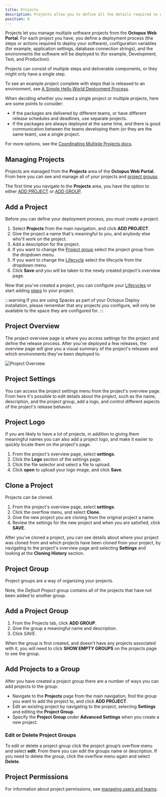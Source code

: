 ```yaml
---
title: Projects
description: Projects allow you to define all the details required to deploy a project including the steps to run and variables to configure it.
position: 0
---
```


Projects let you manage multiple software projects from the **Octopus Web Portal**. For each project you have, you define a deployment process (the steps or actions required to deploy your software), configuration variables (for example, application settings, database connection strings), and the environments the software will be deployed to (for example, Development, Test, and Production).

Projects can consist of multiple steps and deliverable components, or they might only have a single step.

To see an example project complete with steps that is released to an environment, see [A Simple Hello World Deployment Process](/docs/deployment-process/index.md#a-simple-hello-world-deployment-process).

When deciding whether you need a single project or multiple projects, here are some points to consider:

- If the packages are delivered by different teams, or have different release schedules and deadlines, use separate projects.
- If the packages are always deployed at the same time, and there is good communication between the teams developing them (or they are the same team), use a single project.

For more options, see the [Coordinating Multiple Projects docs](/docs/deployment-process/projects/coordinating-multiple-projects/index.md).

## Managing Projects

Projects are managed from the **Projects** area of the **Octopus Web Portal**. From here you can see and manage all of your projects and [project groups](/docs/deployment-process/projects/index.md#project-groups).

The first time you navigate to the **Projects** area, you have the option to either [ADD PROJECT](/docs/deployment-process/projects/index.md#add-a-project) or [ADD GROUP](/docs/deployment-process/projects/index.md#add-a-project-group).

## Add a Project

Before you can define your deployment process, you must create a project.

1. Select **Projects** from the main navigation, and click **ADD PROJECT**.
1. Give the project a name that's meaningful to you, and anybody else who'll work on the project.
1. Add a description for the project.
1. If you want to change the [Project group](/docs/deployment-process/projects/index.md#project-group) select the project group from the dropdown menu.
1. If you want to change the [Lifecycle](/docs/deployment-process/lifecycles/index.md) select the lifecycle from the dropdown menu.
1. Click **Save** and you will be taken to the newly created project's overview page.

Now that you've created a project, you can configure your [Lifecycles](/docs/deployment-process/lifecycles/index.md) or start adding [steps](/docs/deployment-process/steps/index.md) to your project.

:::warning
If you are using Spaces as part of your Octopus Deploy installation, please remember that any projects you configure, will only be available to the space they are configured for.
:::

## Project Overview

The project overview page is where you access settings for the project and define the release process. After you've deployed a few releases, the overview page will give you a visual summary of the project's releases and which environments they've been deployed to.

![Project Overview](project-overview.png)

## Project Settings

You can access the project settings menu from the project's overview page. From here it's possible to edit details about the project, such as the name, description, and the project group, add a logo, and control different aspects of the project's release behavior.

## Project Logo

If you are likely to have a lot of projects, in addition to giving them meaningful names you can also add a project logo, and make it easier to quickly locate them on the project's page.

1. From the project's overview page, select **settings**.
2. Click the **Logo** section of the settings page.
3. Click the file selector and select a file to upload.
4. Click **open** to upload your logo image, and click **Save**.

## Clone a Project

Projects can be cloned.

1. From the project's overview page, select **settings**.
2. Click the overflow menu, and select **Clone**.
3. Give the new project you are cloning from the original project a name.
4. Review the settings for the new project and when you are satisfied, click **SAVE**.

After you've cloned a project, you can see details about where your project was cloned from and which projects have been cloned from your project, by navigating to the project's overview page and selecting **Settings** and looking at the **Cloning History** section.

## Project Group

Project groups are a way of organizing your projects.

Note, the *Default Project* group contains all of the projects that have not been added to another group.

## Add a Project Group

1. From the Projects tab, click **ADD GROUP**.
1. Give the group a meaningful name and description.
1. Click *SAVE*.

When the group is first created, and doesn't have any projects associated with it, you will need to click **SHOW EMPTY GROUPS** on the projects page to see the group.

## Add Projects to a Group

After you have created a project group there are a number of ways you can add projects to the group:

- Navigate to the **Projects** page from the main navigation, find the group you want to add the project to, and click **ADD PROJECT**.
- Edit an existing project by navigating to the project, selecting **Settings** and editing the **Project Group**.
- Specify the **Project Group** under **Advanced Settings** when you create a new project.

### Edit or Delete Project Groups

To edit or delete a project group click the project group’s overflow menu and select **edit**. From there you can edit the groups name or description. If you need to delete the group, click the overflow menu again and select **Delete**.

## Project Permissions

For information about project permissions, see [managing users and teams](/docs/administration/managing-users-and-teams/index.md).

